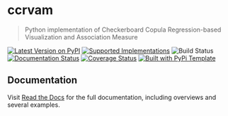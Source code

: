 # ccrvam

> Python implementation of Checkerboard Copula Regression-based Visualization and Association Measure

[![Latest Version on PyPI](https://img.shields.io/pypi/v/ccrvam.svg)](https://pypi.python.org/pypi/ccrvam/)
[![Supported Implementations](https://img.shields.io/pypi/pyversions/ccrvam.svg)](https://pypi.python.org/pypi/ccrvam/)
![Build Status](https://github.com/DhyeyMavani2003/ccrvam/actions/workflows/test.yaml/badge.svg)
[![Documentation Status](https://readthedocs.org/projects/ccrvam/badge/?version=latest)](https://ccrvam.readthedocs.io/en/latest/?badge=latest)
[![Coverage Status](https://coveralls.io/repos/github/DhyeyMavani2003/ccrvam/badge.svg?branch=master)](https://coveralls.io/github/DhyeyMavani2003/ccrvam?branch=master)
[![Built with PyPi Template](https://img.shields.io/badge/PyPi_Template-v0.8.0-blue.svg)](https://github.com/christophevg/pypi-template)



## Documentation

Visit [Read the Docs](https://ccrvam.readthedocs.org) for the full documentation, including overviews and several examples.


